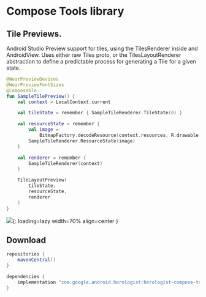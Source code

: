 # Compose Tools library

## Tile Previews.

Android Studio Preview support for tiles, using the TilesRenderer inside and AndroidView.
Uses either raw Tiles proto, or the TilesLayoutRenderer abstraction to define a predictable
process for generating a Tile for a given state.


```kotlin
@WearPreviewDevices
@WearPreviewFontSizes
@Composable
fun SampleTilePreview() {
    val context = LocalContext.current

    val tileState = remember { SampleTileRenderer.TileState(0) }

    val resourceState = remember {
        val image =
            BitmapFactory.decodeResource(context.resources, R.drawable.ic_uamp).toImageResource()
        SampleTileRenderer.ResourceState(image)
    }

    val renderer = remember {
        SampleTileRenderer(context)
    }

    TileLayoutPreview(
        tileState,
        resourceState,
        renderer
    )
}
```

![](tiles_preview.png){: loading=lazy width=70% align=center }

## Download

```groovy
repositories {
    mavenCentral()
}

dependencies {
    implementation "com.google.android.horologist:horologist-compose-tools:<version>"
}
```
